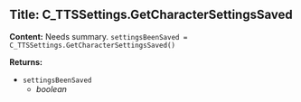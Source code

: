 ## Title: C_TTSSettings.GetCharacterSettingsSaved

**Content:**
Needs summary.
`settingsBeenSaved = C_TTSSettings.GetCharacterSettingsSaved()`

**Returns:**
- `settingsBeenSaved`
  - *boolean*